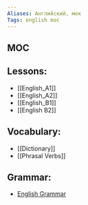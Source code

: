 ```yaml
---
Aliases: Английский, мок
Tags: english moc
---
```



## MOC

## **Lessons:**
- [[English_A1]]
- [[English_A2]]
- [[English_B1]]
- [[English B2]]

## **Vocabulary:**
- [[Dictionary]]
- [[Phrasal Verbs]]

## **Grammar:**
- [English Grammar](English_grammar.md)

